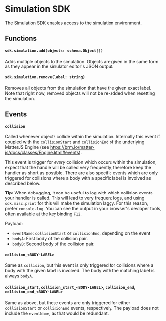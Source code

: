 # Simulation SDK
The Simulation SDK enables access to the simulation environment.

## Functions
#### `sdk.simulation.add(objects: schema.Object[])`
Adds multiple objects to the simulation. Objects are given in the same form as they appear in the simulator editor's JSON output.

#### `sdk.simulation.remove(label: string)`
Removes all objects from the simulation that have the given exact label. Note that right now, removed objects will not be re-added when resetting the simulation.

## Events
#### `collision`
Called whenever objects collide within the simulation. Internally this event if coupled with the `collisionStart` and `collisionEnd` of the underlying MatterJS Engine (see https://brm.io/matter-js/docs/classes/Engine.html#events).

This event is trigger for *every* collision which occurs within the simulation, expect that the handle will be called very frequently, therefore keep the handler as short as possible. There are also specific events which are only triggered for collisions where a body with a specific label is involved as described below.

**Tip:** When debugging, it can be useful to log with which collision events your handler is called. This will lead to very frequent logs, and using `sdk.misc.print` for this will make the simulation laggy. For this reason, prefer `console.log`. You can see the output in your browser's devloper tools, often available at the key binding `F12`.

Payload:
- `eventName`: `collisionStart` or `collisionEnd`, depending on the event
- `bodyA`: First body of the collision pair.
- `bodyB`: Second body of the collision pair.

#### `collision_<BODY-LABEL>`
Same as `collision`, but this event is only triggered for collisions where a body with the given label is involved. The body with the matching label is always `bodyA`.

#### `collision_start`, `collision_start_<BODY-LABEL>`, `collision_end`, `collision_end_<BODY-LABEL>`
Same as above, but these events are only triggered for either `collisionStart` or `collisionEnd` events, respectively. The payload does not include the `eventName`, as that would be redundant.